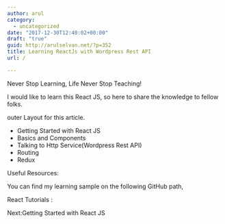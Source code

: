 ```yaml
---
author: arul
category:
  - uncategorized
date: "2017-12-30T12:40:02+00:00"
draft: "true"
guid: http://arulselvan.net/?p=352
title: Learning ReactJs with Wordpress Rest API
url: /

---
```

Never Stop Learning, Life Never Stop Teaching!

I would like to learn this React JS, so here to share the knowledge to fellow folks.

outer Layout for this article.

- Getting Started with React JS
- Basics and Components
- Talking to Http Service(Wordpress Rest API)
- Routing
- Redux

Useful Resources:

You can find my learning sample on the following GitHub path,

React Tutorials :

Next:Getting Started with React JS

